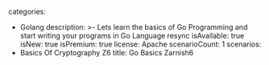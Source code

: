 categories:
  - Golang
description: >-
  Lets learn the basics of Go Programming and start writing your programs in Go
  Language resync
isAvailable: true
isNew: true
isPremium: true
license: Apache
scenarioCount: 1
scenarios:
  - Basics Of Cryptography Z6
title: Go Basics Zarnish6
